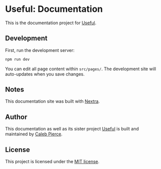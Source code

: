 # Useful: Documentation

This is the documentation project for [Useful](https://usefulhooks.com/).

## Development

First, run the development server:

```bash
npm run dev
```

You can edit all page content within `src/pages/`. The development site will auto-updates when you save changes.

## Notes

This documentation site was built with [Nextra](https://nextra.site/).

## Author

This documentation as well as its sister project [Useful](https://usefulhooks.com/) is built and maintained by [Caleb Pierce](https://calebpierce.dev/).

## License

This project is licensed under the [MIT license](./LICENSE.txt).
